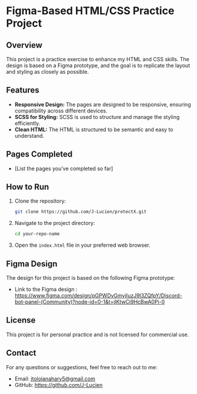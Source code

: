 # Figma-Based HTML/CSS Practice Project

## Overview
This project is a practice exercise to enhance my HTML and CSS skills. The design is based on a Figma prototype, and the goal is to replicate the layout and styling as closely as possible.

## Features
- **Responsive Design:** The pages are designed to be responsive, ensuring compatibility across different devices.
- **SCSS for Styling:** SCSS is used to structure and manage the styling efficiently.
- **Clean HTML:** The HTML is structured to be semantic and easy to understand.

## Pages Completed
- [List the pages you’ve completed so far]

## How to Run
1. Clone the repository:
    ```bash
    git clone https://github.com/J-Lucien/protectX.git
    ```
2. Navigate to the project directory:
    ```bash
    cd your-repo-name
    ```
3. Open the `index.html` file in your preferred web browser.

## Figma Design
The design for this project is based on the following Figma prototype:
- Link to the Figma design : https://www.figma.com/design/pGPWDvGmyjIuzJ9l3ZQfpY/Discord-bot-panel-(Community)?node-id=0-1&t=jlKtwCi9HcBwA0Pi-0

## License
This project is for personal practice and is not licensed for commercial use.

## Contact
For any questions or suggestions, feel free to reach out to me:
- Email: jtolojanahary5@gmail.com
- GitHub: https://github.com/J-Lucien
